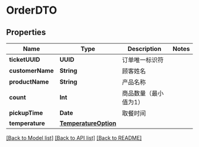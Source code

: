 # OrderDTO

## Properties
Name | Type | Description | Notes
------------ | ------------- | ------------- | -------------
**ticketUUID** | **UUID** | 订单唯一标识符 | 
**customerName** | **String** | 顾客姓名 | 
**productName** | **String** | 产品名称 | 
**count** | **Int** | 商品数量（最小值为1） | 
**pickupTime** | **Date** | 取餐时间 | 
**temperature** | [**TemperatureOption**](TemperatureOption.md) |  | 

[[Back to Model list]](../README.md#documentation-for-models) [[Back to API list]](../README.md#documentation-for-api-endpoints) [[Back to README]](../README.md)


